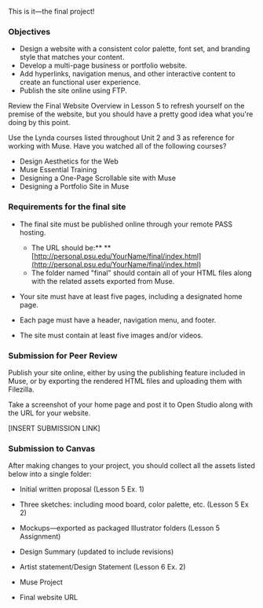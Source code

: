 This is it—the final project!

### Objectives

* Design a website with a consistent color palette, font set, and branding style that matches your content.
* Develop a multi-page business or portfolio website.
* Add hyperlinks, navigation menus, and other interactive content to create an functional user experience. 
* Publish the site online using FTP.

Review the Final Website Overview in Lesson 5 to refresh yourself on the premise of the website, but you should have a pretty good idea what you're doing by this point.

Use the Lynda courses listed throughout Unit 2 and 3 as reference for working with Muse. Have you watched all of the following courses?

* Design Aesthetics for the Web
* Muse Essential Training
* Designing a One-Page Scrollable site with Muse
* Designing a Portfolio Site in Muse

### Requirements for the final site

* The final site must be published online through your remote PASS hosting.
  * The URL should be:** **[http://personal.psu.edu/YourName/final/index.html](http://personal.psu.edu/YourName/final/index.html)
  * The folder named "final" should contain all of your HTML files along with the related assets exported from Muse. 
* Your site must have at least five pages, including a designated home page.

* Each page must have a header, navigation menu, and footer.

* The site must contain at least five images and/or videos.

### Submission for Peer Review

Publish your site online, either by using the publishing feature included in Muse, or by exporting the rendered HTML files and uploading them with Filezilla.

Take a screenshot of your home page and post it to Open Studio along with the URL for your website.

\[INSERT SUBMISSION LINK\]

### Submission to Canvas

After making changes to your project, you should collect all the assets listed below into a single folder:

* Initial written proposal  \(Lesson 5 Ex. 1\)
* Three sketches: including mood board, color palette, etc. \(Lesson 5 Ex 2\)
* Mockups—exported as packaged Illustrator folders \(Lesson 5 Assignment\)

* Design Summary \(updated to include revisions\)

* Artist statement/Design Statement \(Lesson 6 Ex. 2\)

* Muse Project 

* Final website URL



